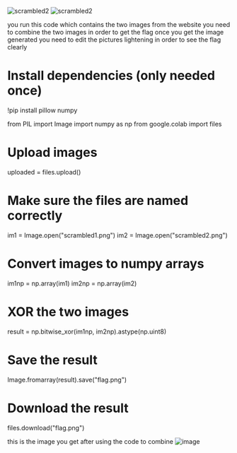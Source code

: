 


![scrambled2](https://github.com/user-attachments/assets/233e4b70-ddae-472c-956d-7d5976c8a7e5)
![scrambled2](https://github.com/user-attachments/assets/ccc3d02b-e495-4d31-af24-e26c92973e9d)



you run this code which contains the two images from the website 
you need to combine the two images in order to get the flag 
once you get the image generated you need to edit the pictures lightening in order to see the flag 
clearly 




# Install dependencies (only needed once)
!pip install pillow numpy

from PIL import Image
import numpy as np
from google.colab import files

# Upload images
uploaded = files.upload()

# Make sure the files are named correctly
im1 = Image.open("scrambled1.png")
im2 = Image.open("scrambled2.png")

# Convert images to numpy arrays
im1np = np.array(im1)
im2np = np.array(im2)

# XOR the two images
result = np.bitwise_xor(im1np, im2np).astype(np.uint8)

# Save the result
Image.fromarray(result).save("flag.png")

# Download the result
files.download("flag.png")



this is the image you get after using the code to combine 
![image](https://github.com/user-attachments/assets/ce9a566b-e82f-4430-a170-76bcddd8ee2c)


